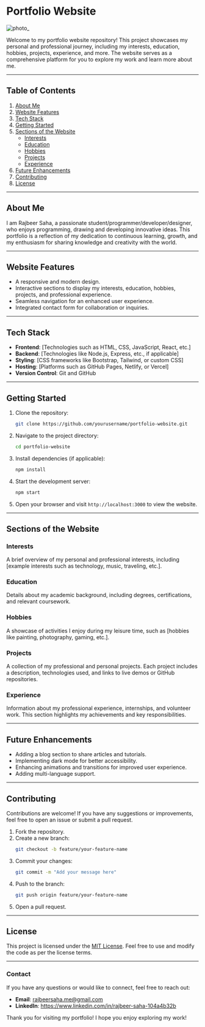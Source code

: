 # Portfolio Website
![photo_](https://github.com/user-attachments/assets/b77567b3-77fb-4bee-a4a2-048f94679ca3)

Welcome to my portfolio website repository! This project showcases my personal and professional journey, including my interests, education, hobbies, projects, experience, and more. The website serves as a comprehensive platform for you to explore my work and learn more about me.

---

## Table of Contents

1. [About Me](#about-me)
2. [Website Features](#website-features)
3. [Tech Stack](#tech-stack)
4. [Getting Started](#getting-started)
5. [Sections of the Website](#sections-of-the-website)
   - [Interests](#interests)
   - [Education](#education)
   - [Hobbies](#hobbies)
   - [Projects](#projects)
   - [Experience](#experience)
6. [Future Enhancements](#future-enhancements)
7. [Contributing](#contributing)
8. [License](#license)

---

## About Me

I am Rajbeer Saha, a passionate student/programmer/developer/designer, who enjoys programming, drawing and developing innovative ideas. This portfolio is a reflection of my dedication to continuous learning, growth, and my enthusiasm for sharing knowledge and creativity with the world.

---

## Website Features

- A responsive and modern design.
- Interactive sections to display my interests, education, hobbies, projects, and professional experience.
- Seamless navigation for an enhanced user experience.
- Integrated contact form for collaboration or inquiries.

---

## Tech Stack

- **Frontend**: [Technologies such as HTML, CSS, JavaScript, React, etc.]
- **Backend**: [Technologies like Node.js, Express, etc., if applicable]
- **Styling**: [CSS frameworks like Bootstrap, Tailwind, or custom CSS]
- **Hosting**: [Platforms such as GitHub Pages, Netlify, or Vercel]
- **Version Control**: Git and GitHub

---

## Getting Started

1. Clone the repository:
   ```bash
   git clone https://github.com/yourusername/portfolio-website.git
   ```
2. Navigate to the project directory:
   ```bash
   cd portfolio-website
   ```
3. Install dependencies (if applicable):
   ```bash
   npm install
   ```
4. Start the development server:
   ```bash
   npm start
   ```
5. Open your browser and visit `http://localhost:3000` to view the website.

---

## Sections of the Website

### Interests
A brief overview of my personal and professional interests, including [example interests such as technology, music, traveling, etc.].

### Education
Details about my academic background, including degrees, certifications, and relevant coursework.

### Hobbies
A showcase of activities I enjoy during my leisure time, such as [hobbies like painting, photography, gaming, etc.].

### Projects
A collection of my professional and personal projects. Each project includes a description, technologies used, and links to live demos or GitHub repositories.

### Experience
Information about my professional experience, internships, and volunteer work. This section highlights my achievements and key responsibilities.

---

## Future Enhancements

- Adding a blog section to share articles and tutorials.
- Implementing dark mode for better accessibility.
- Enhancing animations and transitions for improved user experience.
- Adding multi-language support.

---

## Contributing

Contributions are welcome! If you have any suggestions or improvements, feel free to open an issue or submit a pull request.

1. Fork the repository.
2. Create a new branch:
   ```bash
   git checkout -b feature/your-feature-name
   ```
3. Commit your changes:
   ```bash
   git commit -m "Add your message here"
   ```
4. Push to the branch:
   ```bash
   git push origin feature/your-feature-name
   ```
5. Open a pull request.

---

## License

This project is licensed under the [MIT License](LICENSE). Feel free to use and modify the code as per the license terms.

---

### Contact

If you have any questions or would like to connect, feel free to reach out:

- **Email**: rajbeersaha.me@gmail.com
- **LinkedIn**: https://www.linkedin.com/in/rajbeer-saha-104a4b32b

Thank you for visiting my portfolio! I hope you enjoy exploring my work!

